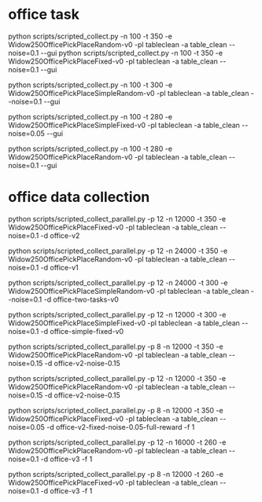 # office task
python scripts/scripted_collect.py -n 100 -t 350 -e Widow250OfficePickPlaceRandom-v0 -pl tableclean -a table_clean --noise=0.1 --gui
python scripts/scripted_collect.py -n 100 -t 350 -e Widow250OfficePickPlaceFixed-v0 -pl tableclean -a table_clean --noise=0.1 --gui

python scripts/scripted_collect.py -n 100 -t 300 -e Widow250OfficePickPlaceSimpleRandom-v0 -pl tableclean -a table_clean --noise=0.1 --gui 

python scripts/scripted_collect.py -n 100 -t 280 -e Widow250OfficePickPlaceSimpleFixed-v0 -pl tableclean -a table_clean --noise=0.05 --gui 

python scripts/scripted_collect.py -n 100 -t 280 -e Widow250OfficePickPlaceRandom-v0 -pl tableclean -a table_clean --noise=0.1 --gui

# office data collection
python scripts/scripted_collect_parallel.py -p 12 -n 12000 -t 350 -e Widow250OfficePickPlaceFixed-v0 -pl tableclean -a table_clean --noise=0.1 -d office-v2

python scripts/scripted_collect_parallel.py -p 12 -n 24000 -t 350 -e Widow250OfficePickPlaceRandom-v0 -pl tableclean -a table_clean --noise=0.1 -d office-v1

python scripts/scripted_collect_parallel.py -p 12 -n 24000 -t 300 -e Widow250OfficePickPlaceSimpleRandom-v0 -pl tableclean -a table_clean --noise=0.1 -d office-two-tasks-v0


python scripts/scripted_collect_parallel.py -p 12 -n 12000 -t 300 -e Widow250OfficePickPlaceSimpleFixed-v0 -pl tableclean -a table_clean --noise=0.1 -d office-simple-fixed-v0


python scripts/scripted_collect_parallel.py -p 8 -n 12000 -t 350 -e Widow250OfficePickPlaceRandom-v0 -pl tableclean -a table_clean --noise=0.15 -d office-v2-noise-0.15

python scripts/scripted_collect_parallel.py -p 12 -n 12000 -t 350 -e Widow250OfficePickPlaceRandom-v0 -pl tableclean -a table_clean --noise=0.15 -d office-v2-noise-0.15

python scripts/scripted_collect_parallel.py -p 8 -n 12000 -t 350 -e Widow250OfficePickPlaceFixed-v0 -pl tableclean -a table_clean --noise=0.05 -d office-v2-fixed-noise-0.05-full-reward -f 1


python scripts/scripted_collect_parallel.py -p 12 -n 16000 -t 260 -e Widow250OfficePickPlaceRandom-v0 -pl tableclean -a table_clean --noise=0.1 -d office-v3 -f 1

python scripts/scripted_collect_parallel.py -p 8 -n 12000 -t 260 -e Widow250OfficePickPlaceFixed-v0 -pl tableclean -a table_clean --noise=0.1 -d office-v3 -f 1